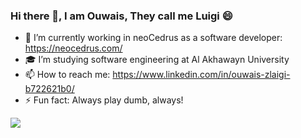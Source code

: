 ### Hi there 👋, I am Ouwais, They call me Luigi 😄

<!--
**ouwais1922/ouwais1922** is a ✨ _special_ ✨ repository because its `README.md` (this file) appears on your GitHub profile.

Here are some ideas to get you started:

- 🔭 I’m currently working on ...
- 🌱 I’m currently learning ...
- 👯 I’m looking to collaborate on ...
- 🤔 I’m looking for help with ...
- 💬 Ask me about ...
- 📫 How to reach me: ...
- 😄 Pronouns: ...
- ⚡ Fun fact: ...
-->
- 🔭 I’m currently working in neoCedrus as a software developer: https://neocedrus.com/
- 🎓 I’m studying software engineering at Al Akhawayn University
- 📫 How to reach me: https://www.linkedin.com/in/ouwais-zlaigi-b722621b0/
- ⚡ Fun fact: Always play dumb, always!

<img align="left" src="https://github-readme-stats.vercel.app/api?username=ouwais1922&show_icons=true&theme=radical"/>


